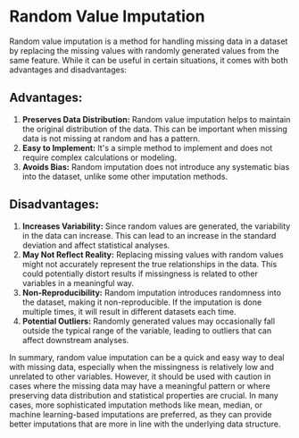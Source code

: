 <h1>Random Value Imputation</h1>


<p>Random value imputation is a method for handling missing data in a dataset by replacing the missing values with randomly generated values from the same feature. While it can be useful in certain situations, it comes with both advantages and disadvantages:</p>

<h2>Advantages:</h2>
    <ol>
        <li><strong>Preserves Data Distribution:</strong> Random value imputation helps to maintain the original distribution of the data. This can be important when missing data is not missing at random and has a pattern.</li>
        <li><strong>Easy to Implement:</strong> It's a simple method to implement and does not require complex calculations or modeling.</li>
        <li><strong>Avoids Bias:</strong> Random imputation does not introduce any systematic bias into the dataset, unlike some other imputation methods.</li>
    </ol>

<h2>Disadvantages:</h2>
    <ol>
        <li><strong>Increases Variability:</strong> Since random values are generated, the variability in the data can increase. This can lead to an increase in the standard deviation and affect statistical analyses.</li>
        <li><strong>May Not Reflect Reality:</strong> Replacing missing values with random values might not accurately represent the true relationships in the data. This could potentially distort results if missingness is related to other variables in a meaningful way.</li>
        <li><strong>Non-Reproducibility:</strong> Random imputation introduces randomness into the dataset, making it non-reproducible. If the imputation is done multiple times, it will result in different datasets each time.</li>
        <li><strong>Potential Outliers:</strong> Randomly generated values may occasionally fall outside the typical range of the variable, leading to outliers that can affect downstream analyses.</li>
    </ol>

<p>In summary, random value imputation can be a quick and easy way to deal with missing data, especially when the missingness is relatively low and unrelated to other variables. However, it should be used with caution in cases where the missing data may have a meaningful pattern or where preserving data distribution and statistical properties are crucial. In many cases, more sophisticated imputation methods like mean, median, or machine learning-based imputations are preferred, as they can provide better imputations that are more in line with the underlying data structure.</p>
</body>

</html>
